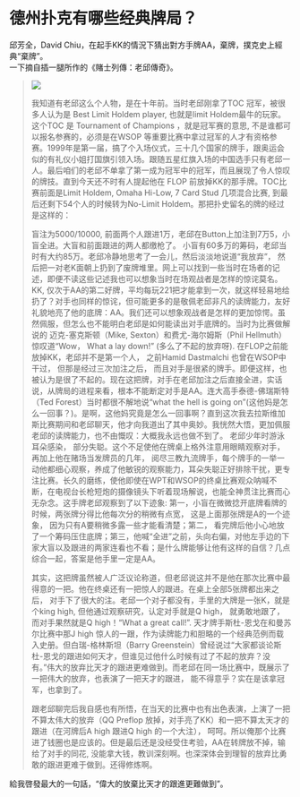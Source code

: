 # 德州扑克有哪些经典牌局？

邱芳全，David Chiu，在起手KK的情況下猜出對方手牌AA，棄牌，撲克史上經典“棄牌”。  
一下摘自插一腿所作的《賭士列傳：老邱傳奇》。  

> ![](https://pic3.zhimg.com/50/40afa54639b4013e2dc19eed0f729a45_b.jpg)
> 
> 我知道有老邱这么个人物，是在十年前。当时老邱刚拿了TOC 冠军，被很多人认为是 Best Limit Holdem player, 也就是limit Holdem最牛的玩家。这个TOC 是 Tournament of Champions ，就是冠军赛的意思, 不是谁都可以报名参赛的，必须是在WSOP 等重要比赛中拿过冠军的人才有资格参赛。1999年是第一届，搞了个入场仪式，三十几个国家的牌手，跟奥运会似的有礼仪小姐打国旗引领入场。跟随五星红旗入场的中国选手只有老邱一人。最后咱们的老邱不单拿了第一成为冠军中的冠军，而且展现了令人惊叹的牌技。直到今天还不时有人提起他在 FLOP 前放掉KK的那手牌。TOC比赛前面是Limit Holdem, Omaha Hi-Low, 7 Card Stud 几项混合比赛, 到最后还剩下54个人的时候转为No-Limit Holdem。那把扑史留名的牌的经过是这样的：
> 
> 盲注为5000/10000, 前面两个人跟进1万，老邱在Button上加注到7万5，小盲全进。大盲和前面跟进的两人都缴枪了。 小盲有60多万的筹码，老邱当时有大约85万。老邱冷静地思考了一会儿，然后淡淡地说道“我放弃”， 然后把一对老K面朝上扔到了废牌堆里。网上可以找到一些当时在场者的记述，即便不读这些记述我也可以想象当时在场观战者是怎样的惊诧莫名。KK, 仅次于AA的第二好牌，平均每玩221把才能拿到一次，就这样轻易地给扔了？对手也同样的惊诧，但可能更多的是敬佩老邱非凡的读牌能力，友好礼貌地亮了他的底牌：AA。我们还可以想象观战者是怎样的更加惊愕。虽然佩服，但怎么也不能明白老邱是如何能读出对手底牌的。当时为比赛做解说的 迈克-塞克斯顿（Mike, Sexton）和费尤-海尔姆斯（Phil Hellmuth）惊叹道“Wow， What a lay down!” (多么了不起的放弃呀). 在FLOP之前能放掉KK，老邱并不是第一个人， 之前Hamid Dastmalchi 也曾在WSOP中干过， 但那是经过三次加注之后， 而且对手是很紧的牌手。即便这样，也被认为是很了不起的。现在这把牌，对手在老邱加注之后直接全进，实话说，从牌局的进程来看，根本不能断定对手是AA。连大高手泰德-佛瑞斯特（Ted Forest）当时都很不解地说“what the hell is going on”(这他妈是怎么一回事？)。是啊，这他妈究竟是怎么一回事啊？直到这次我去拉斯维加斯比赛期间和老邱聊天，他才向我道出了其中奥妙。我恍然大悟，更加佩服老邱的读牌能力，也不由慨叹：大概我永远也做不到了。 老邱少年时游泳耳朵感染， 部分失聪。这个不足使他在牌桌上格外注意用眼睛观察对手，再加上他在赌场当发牌员的几年， 阅尽三教九流牌手，每个牌手的一举一动他都细心观察，养成了他敏锐的观察能力，耳朵失聪正好排除干扰，更专注比赛。长久的磨练，使他即使在WPT和WSOP的终桌比赛观众呐喊不断，在电视台长枪短炮的摄像镜头下听着现场解说，也能全神贯注比赛而心无杂念。这手牌老邱观察到了以下迹象: 第一，小盲在微微捻开底牌看牌的时候，两张牌分得比他每次分的稍微有点宽， 这是上面那张牌是A的一个迹象， 因为只有A要稍微多露一些才能看清楚；第二， 看完牌后他小心地放了一个筹码压住底牌；第三，他喊“全进”之前，头向右偏，对他左手边的下家大盲以及跟进的两家连看也不看；是什么牌能够让他有这样的自信？几点综合一起，答案是他手里一定是AA。
> 
> 其实，这把牌虽然被人广泛议论称道，但老邱说这并不是他在那次比赛中最得意的一把。他在终桌还有一把惊人的跟进。在桌上全部5张牌都出来之后， 对手下了很大的注。老邱一个对子都没有，手里的大牌是一张K，就是个king high, 但他通过观察研究，认定对手就是Q high， 就勇敢地跟了，而对手果然就是Q high！“What a great call!”. 天才牌手斯杜-恩戈在和曼苏尔比赛中那J high 惊人的一跟，作为读牌能力和胆略的一个经典范例而载入史册。但白瑞-格林斯坦（Barry Greenstein）曾经说过“大家都谈论斯杜-恩戈的跟进如何天才，但谁见过他什么时候有过了不起的放弃？没有。”伟大的放弃比天才的跟进更难做到。而老邱在同一场比赛中，既展示了一把伟大的放弃，也表演了一把天才的跟进， 能不得意乎？实在是该拿冠军，也拿到了。
> 
> 跟老邱聊完后我自感也有所悟，在当天的比赛中也有出色表演，上演了一把不算太伟大的放弃（QQ Preflop 放掉，对手亮了KK）和一把不算太天才的跟进（在河牌后A high 跟进Q high 的一个大注）， 呵呵。所以俺那个比赛进了钱圈也是应该的。但是最后还是没经受住考验，AA在转牌放不掉，输给了对手的同花, 没能拿大钱，教训深刻啊。也深深体会到理智的放弃比勇敢的跟进更难于做到。还得修炼啊。

給我啓發最大的一句話，“偉大的放棄比天才的跟進更難做到”。